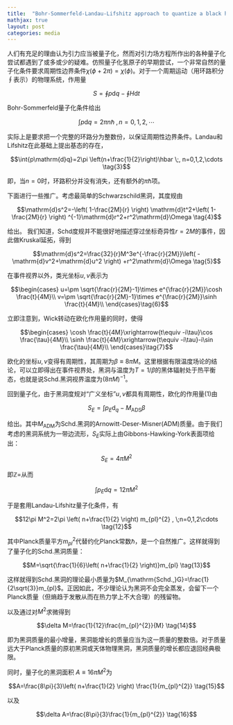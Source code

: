 ```yaml
---
title:  "Bohr-Sommerfeld-Landau-Lifshitz approach to quantize a black hole"
mathjax: true
layout: post
categories: media
---
```




人们有充足的理由认为引力应当被量子化，然而对引力场方程所作出的各种量子化尝试都遇到了或多或少的疑难。仿照量子化氢原子的早期尝试，一个非常自然的量子化条件要求周期性边界条件$\chi(\phi+2\pi)=\chi(\phi)$。对于一个周期运动（用环路积分$\oint$表示）的物理系统，作用量

$$S=\oint{p\mathrm{d}q-\oint{H\mathrm{d}t}} \tag{1}$$  


Bohr-Sommerfeld量子化条件给出

$$\int{p\mathrm{d}q}=2\pi n\hbar \;, n=0,1,2,\cdots \tag{2}$$

实际上是要求把一个完整的环路分为整数份，以保证周期性边界条件。Landau和Lifshitz在此基础上提出基态的存在，

$$\int{p\mathrm{d}q}=2\pi \left(n+\frac{1}{2}\right)\hbar \;, n=0,1,2,\cdots \tag{3}$$

即，当$n=0$时，环路积分并没有消失，还有额外的$\pi\hbar$项。


下面进行一些推广。考虑最简单的Schwarzschild黑洞，其度规由

$$\mathrm{d}s^2=-\left( 1-\frac{2M}{r} \right) \mathrm{d}t^2+\left( 1-\frac{2M}{r} \right) ^{-1}\mathrm{d}r^2+r^2\mathrm{d}\Omega \tag{4}$$

给出。
我们知道，Schd度规并不能很好地描述穿过坐标奇异性$r=2M$的事件，因此做Kruskal延拓，得到

$$\mathrm{d}s^2=\frac{32}{r}M^3e^{-\frac{r}{2M}}\left( -\mathrm{d}v^2+\mathrm{d}u^2 \right) +r^2\mathrm{d}\Omega \tag{5}$$

在事件视界以外，类光坐标$u,v$表示为

$$\begin{cases}
	u=\pm \sqrt{\frac{r}{2M}-1}\times e^{\frac{r}{2M}}\cosh \frac{t}{4M}\\
	v=\pm \sqrt{\frac{r}{2M}-1}\times e^{\frac{r}{2M}}\sinh \frac{t}{4M}\\
\end{cases}\tag{6}$$

立即注意到，Wick转动在欧化作用量的同时，使得

$$\begin{cases}
	\cosh \frac{t}{4M}\xrightarrow{t\equiv -i\tau}\cos \frac{\tau}{4M}\\
	\sinh \frac{t}{4M}\xrightarrow{t\equiv -i\tau}-i\sin \frac{\tau}{4M}\\
\end{cases}\tag{7}$$

欧化的坐标$u,v$变得有周期性，其周期为$\beta\equiv 8\pi M$。这里根据有限温度场论的结论，可以立即得出在事件视界处，黑洞与温度为$T=1/\beta$的黑体辐射处于热平衡态，也就是说Schd.黑洞视界温度为$(8\pi M)^{-1}$。


回到量子化，由于黑洞度规对“广义坐标”$u,v$都具有周期性，欧化的作用量(1)由

$$S_E=\int{p_E\mathrm{d}_q}-M_{\mathrm{ADS}}\beta \tag{9}$$

给出。其中$M_{\mathrm{ADM}}$为Schd.黑洞的Arnowitt-Deser-Misner(ADM)质量。由于我们考虑的黑洞系统为一带边流形，$S_E$实际上由Gibbons-Hawking-York表面项给出：

$$S_E=4\pi M^2 \tag{10}$$

即$\mathbb{Z}=$从而

$$\int{p_E\mathrm{d}q}=12\pi M^2 \tag{11}$$


于是套用Landau-Lifshitz量子化条件，有

$$12\pi M^2=2\pi \left( n+\frac{1}{2} \right) m_{pl}^{2} , \;n=0,1,2\cdots \tag{12}$$

其中Planck质量平方$m^2_{pl}$代替约化Planck常数$\hbar$，是一个自然推广。这样就得到了量子化的Schd.黑洞质量：

$$M=\sqrt{\frac{1}{6}\left( n+\frac{1}{2} \right)}m_{pl} \tag{13}$$

这样就得到Schd.黑洞的理论最小质量为$M_{\mathrm{Schd.,}G}=\frac{1}{2\sqrt{3}}m_{pl}$。正因如此，不少理论认为黑洞不会完全蒸发，会留下一个Planck质量（但熵趋于发散从而在热力学上不大合理）的残留物。

以及通过对$M^2$求微得到

$$\delta M=\frac{1}{12}\frac{m_{pl}^{2}}{M} \tag{14}$$

即为黑洞质量的最小增量，黑洞能增长的质量应当为这一质量的整数倍。对于质量远大于Planck质量的原初黑洞或天体物理黑洞，黑洞质量的增长都应退回经典极限。

同时，量子化的黑洞面积 $A\equiv 16\pi M^2$为

$$A=\frac{8\pi}{3}\left( n+\frac{1}{2} \right) \frac{1}{m_{pl}^{2}} \tag{15}$$

以及

$$\delta A=\frac{8\pi}{3}\frac{1}{m_{pl}^{2}} \tag{16}$$
